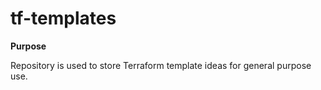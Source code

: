 # tf-templates

**Purpose**

Repository is used to store Terraform template ideas for general purpose use.